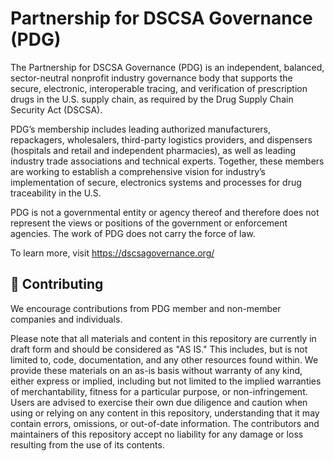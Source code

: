 # Partnership for DSCSA Governance (PDG)

The Partnership for DSCSA Governance (PDG) is an independent, balanced, sector-neutral nonprofit industry governance body that supports the secure, electronic, interoperable tracing, and verification of prescription drugs in the U.S. supply chain, as required by the Drug Supply Chain Security Act (DSCSA).

PDG’s membership includes leading authorized manufacturers, repackagers, wholesalers, third-party logistics providers, and dispensers (hospitals and retail and independent pharmacies), as well as leading industry trade associations and technical experts. Together, these members are working to establish a comprehensive vision for industry’s implementation of secure, electronics systems and processes for drug traceability in the U.S.

PDG is not a governmental entity or agency thereof and therefore does not represent the views or positions of the government or enforcement agencies. The work of PDG does not carry the force of law.​

To learn more, visit https://dscsagovernance.org/

## 🤝 Contributing

We encourage contributions from PDG member and non-member companies and individuals.

Please note that all materials and content in this repository are currently in draft form and should be considered as "AS IS." This includes, but is not limited to, code, documentation, and any other resources found within. We provide these materials on an as-is basis without warranty of any kind, either express or implied, including but not limited to the implied warranties of merchantability, fitness for a particular purpose, or non-infringement. Users are advised to exercise their own due diligence and caution when using or relying on any content in this repository, understanding that it may contain errors, omissions, or out-of-date information. The contributors and maintainers of this repository accept no liability for any damage or loss resulting from the use of its contents.

